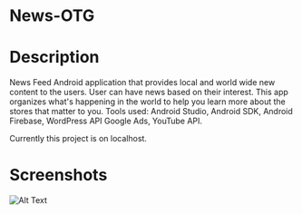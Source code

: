 # News-OTG

# Description 
News Feed Android application that provides local and world wide new content to the users. User can have news based on their interest. This app organizes what's happening in the world to help you learn more about the stores that matter to you. Tools used: Android Studio, Android SDK, Android Firebase, WordPress API Google Ads, YouTube API.

Currently this project is on localhost.

# Screenshots
![Alt Text](https://user-images.githubusercontent.com/71029952/97140236-280c1580-1782-11eb-8094-9969be766e72.jpg)
